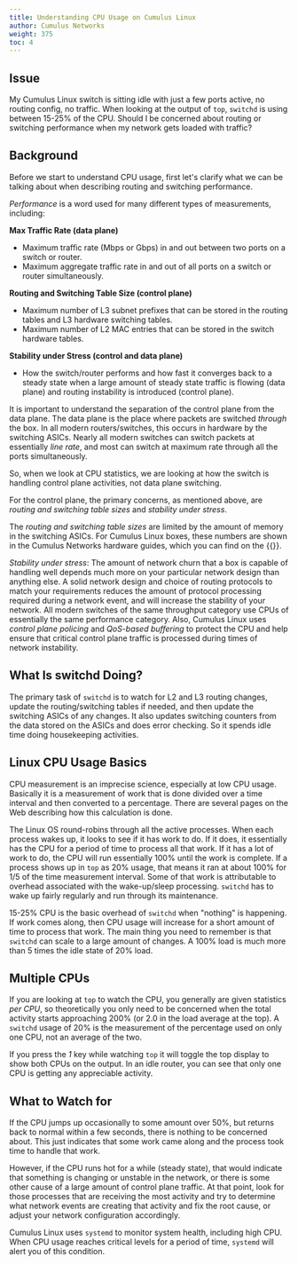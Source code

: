 ```yaml
---
title: Understanding CPU Usage on Cumulus Linux
author: Cumulus Networks
weight: 375
toc: 4
---
```


## Issue

My Cumulus Linux switch is sitting idle with just a few ports active, no
routing config, no traffic. When looking at the output of `top`,
`switchd` is using between 15-25% of the CPU. Should I be concerned
about routing or switching performance when my network gets loaded with
traffic?

## Background

Before we start to understand CPU usage, first let's clarify what we can
be talking about when describing routing and switching performance.

*Performance* is a word used for many different types of measurements, including:

**Max Traffic Rate (data plane)**

  - Maximum traffic rate (Mbps or Gbps) in and out between two ports on a switch or router.
  - Maximum aggregate traffic rate in and out of all ports on a switch or router simultaneously.

**Routing and Switching Table Size (control plane)**

  - Maximum number of L3 subnet prefixes that can be stored in the routing tables and L3 hardware switching tables.
  - Maximum number of L2 MAC entries that can be stored in the switch hardware tables.

**Stability under Stress (control and data plane)**

  - How the switch/router performs and how fast it converges back to a steady state when a large amount of steady state traffic is flowing (data plane) and routing instability is introduced (control plane).

It is important to understand the separation of the control plane from
the data plane. The data plane is the place where packets are switched
*through* the box. In all modern routers/switches, this occurs in
hardware by the switching ASICs. Nearly all modern switches can switch
packets at essentially *line rate*, and most can switch at maximum rate
through all the ports simultaneously.

So, when we look at CPU statistics, we are looking at how the switch is
handling control plane activities, not data plane switching.

For the control plane, the primary concerns, as mentioned above, are
*routing and switching table sizes* and *stability under stress*.

The *routing and switching table sizes* are limited by the amount of memory in the switching ASICs. For Cumulus Linux boxes, these numbers are shown in the Cumulus Networks hardware guides, which you can find on the {{<exlink url="https://www.nvidia.com/en-us/networking/ethernet-switching/hardware-compatibility-list//" text="hardware compatibility list">}}.

*Stability under stress*: The amount of network churn that a box is
capable of handling well depends much more on your particular network
design than anything else. A solid network design and choice of routing
protocols to match your requirements reduces the amount of protocol
processing required during a network event, and will increase the
stability of your network. All modern switches of the same throughput
category use CPUs of essentially the same performance category. Also,
Cumulus Linux uses *control plane policing* and *QoS-based buffering* to
protect the CPU and help ensure that critical control plane traffic is
processed during times of network instability.

## What Is switchd Doing?

The primary task of `switchd` is to watch for L2 and L3 routing changes,
update the routing/switching tables if needed, and then update the
switching ASICs of any changes. It also updates switching counters from
the data stored on the ASICs and does error checking. So it spends idle
time doing housekeeping activities.

## Linux CPU Usage Basics

CPU measurement is an imprecise science, especially at low CPU usage.
Basically it is a measurement of work that is done divided over a time
interval and then converted to a percentage. There are several pages on
the Web describing how this calculation is done.

The Linux OS round-robins through all the active processes. When each
process wakes up, it looks to see if it has work to do. If it does, it
essentially has the CPU for a period of time to process all that work.
If it has a lot of work to do, the CPU will run essentially 100% until
the work is complete. If a process shows up in `top` as 20% usage, that
means it ran at about 100% for 1/5 of the time measurement interval.
Some of that work is attributable to overhead associated with the
wake-up/sleep processing. `switchd` has to wake up fairly regularly and
run through its maintenance.

15-25% CPU is the basic overhead of `switchd` when "nothing" is
happening. If work comes along, then CPU usage will increase for a short
amount of time to process that work. The main thing you need to remember
is that `switchd` can scale to a large amount of changes. A 100% load is
much more than 5 times the idle state of 20% load.

## Multiple CPUs

If you are looking at `top` to watch the CPU, you generally are given
statistics *per CPU*, so theoretically you only need to be concerned
when the total activity starts approaching 200% (or 2.0 in the load
average at the top). A `switchd` usage of 20% is the measurement of the
percentage used on only one CPU, not an average of the two.

If you press the *1* key while watching `top` it will toggle the top
display to show both CPUs on the output. In an idle router, you can see
that only one CPU is getting any appreciable activity.

## What to Watch for

If the CPU jumps up occasionally to some amount over 50%, but returns
back to normal within a few seconds, there is nothing to be concerned
about. This just indicates that some work came along and the process
took time to handle that work.

However, if the CPU runs hot for a while (steady state), that would
indicate that something is changing or unstable in the network, or there
is some other cause of a large amount of control plane traffic. At that
point, look for those processes that are receiving the most activity and
try to determine what network events are creating that activity and fix
the root cause, or adjust your network configuration accordingly.

Cumulus Linux uses `systemd` to monitor system health, including high CPU.
When CPU usage reaches critical levels for a period of time, `systemd`
will alert you of this condition.
